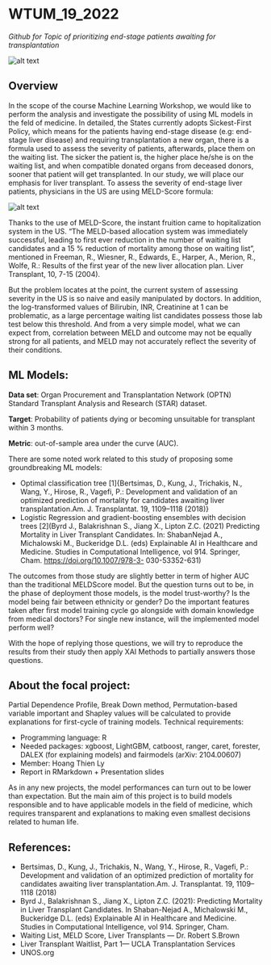 # WTUM_19_2022

_Github for Topic of prioritizing end-stage patients awaiting for transplantation_

![alt text](https://github.com/lhthien09/WTUM_19_2022/blob/main/Image_UNOS/UNOS.png)
## Overview

In the scope of the course Machine Learning Workshop, we would like to perform the analysis and
investigate the possibility of using ML models in the feld of medicine. In detailed, the States currently
adopts Sickest-First Policy, which means for the patients having end-stage disease (e.g: end-stage liver
disease) and requiring transplantation a new organ, there is a formula used to assess the severity of
patients, afterwards, place them on the waiting list. The sicker the patient is, the higher place he/she is
on the waiting list, and when compatible donated organs from deceased donors, sooner that patient will
get transplanted.
In our study, we will place our emphasis for liver transplant. To assess the severity of end-stage liver
patients, physicians in the US are using MELD-Score formula:

![alt text](https://github.com/lhthien09/WTUM_19_2022/blob/main/Image_UNOS/MELD.png)

Thanks to the use of MELD-Score, the instant fruition came to hopitalization system in the US. “The
MELD-based allocation system was immediately successful, leading to first ever reduction in the number
of waiting list candidates and a 15 % reduction of mortality among those on waiting list”, mentioned in
Freeman, R., Wiesner, R., Edwards, E., Harper, A., Merion, R., Wolfe, R.: Results of the first year of
the new liver allocation plan. Liver Transplant, 10, 7-15 (2004).

But the problem locates at the point, the current system of assessing severity in the US is so naive
and easily manipulated by doctors. In addition, the log-transformed values of Bilirubin, INR, Creatinine
at 1 can be problematic, as a large percentage waiting list candidates possess those lab test below this
threshold. And from a very simple model, what we can expect from, correlation between MELD and
outcome may not be equally strong for all patients, and MELD may not accurately reflect the severity
of their conditions.


## ML Models:

**Data set**: Organ Procurement and Transplantation Network (OPTN) Standard Transplant Analysis
and Research (STAR) dataset.

**Target**: Probability of patients dying or becoming unsuitable for transplant within 3 months.

**Metric**:  out-of-sample area under the curve (AUC).

There are some noted work related to this study of proposing some groundbreaking ML models:
-  Optimal classification tree [1]{Bertsimas, D., Kung, J., Trichakis, N., Wang, Y., Hirose, R., Vagefi,
P.: Development and validation of an optimized prediction of mortality for candidates awaiting
liver transplantation.Am. J. Transplantat. 19, 1109–1118 (2018)}
- Logistic Regression and gradient-boosting ensembles with decision trees [2](Byrd J., Balakrishnan
S., Jiang X., Lipton Z.C. (2021) Predicting Mortality in Liver Transplant Candidates. In: ShabanNejad A., Michalowski M., Buckeridge D.L. (eds) Explainable AI in Healthcare and Medicine. Studies in Computational Intelligence, vol 914. Springer, Cham. https://doi.org/10.1007/978-3-
030-53352-631)

The outcomes from those study are slightly better in term of higher AUC than the traditional MELDScore model. But the question turns out to be, in the phase of deployment those models, is the model trust-worthy? Is the model being fair between ethnicity or gender? Do the important features taken after first model training cycle go alongside with domain knowledge from medical doctors? For single new instance, will the implemented model perform well?

With the hope of replying those questions, we will try to reproduce the results from their study then apply XAI Methods to partially answers those questions.

## About the focal project:

Partial Dependence Profile, Break Down method, Permutation-based variable important and Shapley values will be calculated to provide explanations for first-cycle of training models. Technical requirements:
- Programming language: R
- Needed packages: xgboost, LightGBM, catboost, ranger, caret, forester, DALEX (for explaining models) and fairmodels (arXiv: 2104.00607)
- Member: Hoang Thien Ly
- Report in RMarkdown + Presentation slides

As in any new projects, the model performances can turn out to be lower than expectation. But the
main aim of this project is to build models responsible and to have applicable models in the field of
medicine, which requires transparent and explanations to making even smallest decisions related to
human life.


## References:
- Bertsimas, D., Kung, J., Trichakis, N., Wang, Y., Hirose, R., Vagefi, P.: Development and validation of an optimized prediction of mortality for candidates awaiting liver transplantation.Am. J. Transplantat. 19, 1109–1118 (2018)
- Byrd J., Balakrishnan S., Jiang X., Lipton Z.C. (2021): Predicting Mortality in Liver Transplant Candidates. In Shaban-Nejad A., Michalowski M., Buckeridge D.L. (eds) Explainable AI in Healthcare and Medicine. Studies in Computational Intelligence, vol 914. Springer, Cham.
- Waiting List, MELD Score, Liver Transplants — Dr. Robert S.Brown
- Liver Transplant Waitlist, Part 1— UCLA Transplantation Services
- UNOS.org
